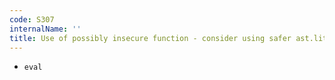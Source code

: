 ```yaml
---
code: S307
internalName: ''
title: Use of possibly insecure function - consider using safer ast.literal_eval.
---
```


 * `eval`